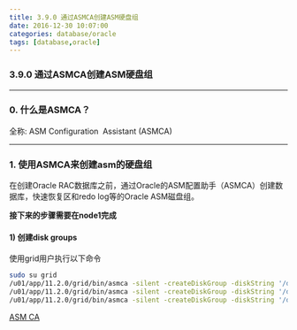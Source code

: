 ```yaml
---
title: 3.9.0 通过ASMCA创建ASM硬盘组
date: 2016-12-30 10:07:00
categories: database/oracle
tags: [database,oracle]
---
```

### 3.9.0 通过ASMCA创建ASM硬盘组 

---

### 0. 什么是ASMCA？
全称: ASM Configuration  Assistant (ASMCA)

---

### 1. 使用ASMCA来创建asm的硬盘组

在创建Oracle RAC数据库之前，通过Oracle的ASM配置助手（ASMCA）创建数据库，快速恢复区和redo log等的Oracle ASM磁盘组。

**接下来的步骤需要在node1完成**
#### 1) 创建disk groups
使用grid用户执行以下命令
``` bash
sudo su grid
/u01/app/11.2.0/grid/bin/asmca -silent -createDiskGroup -diskString '/dev/mapper/*' -diskGroupName DATADG -disk '/dev/mapper/db1p1' -disk '/dev/mapper/db2p1' -redundancy EXTERNAL -au_size 64
/u01/app/11.2.0/grid/bin/asmca -silent -createDiskGroup -diskString '/dev/mapper/*' -diskGroupName FRADG -disk '/dev/mapper/frap1' -redundancy EXTERNAL -au_size 64
/u01/app/11.2.0/grid/bin/asmca -silent -createDiskGroup -diskString '/dev/mapper/*' -diskGroupName REDODG -disk '/dev/mapper/redop1' -redundancy EXTERNAL -au_size 64
```
[ASM CA](https://docs.oracle.com/cd/E11882_01/server.112/e18951/asmca.htm#CHDGAIAB)
